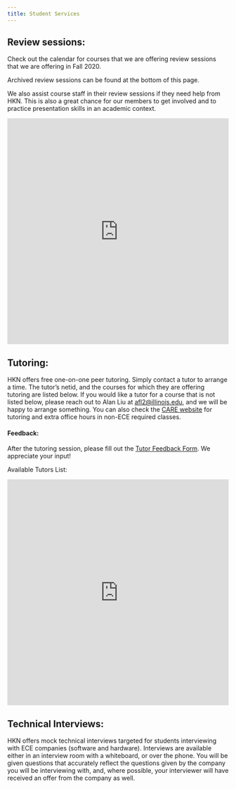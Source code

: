 ```yaml
---
title: Student Services
---
```


Review sessions:
---
Check out the calendar for courses that we are offering review sessions that we are offering in Fall 2020.

Archived review sessions can be found at the bottom of this page.

We also assist course staff in their review sessions if they need help from HKN. This is also a great chance for our members to get involved and to practice presentation skills in an academic context.

<iframe src="https://calendar.google.com/calendar/embed?src=hknalpha1%40gmail.com&ctz=America%2FChicago" width="100%" height="515vh" frameborder="0" scrolling="no"></iframe>


<br />

Tutoring:
---
HKN offers free one-on-one peer tutoring. Simply contact a tutor to arrange a time. The tutor’s netid, and the courses for which they are offering tutoring are listed below. If you would like a tutor for a course that is not listed below, please reach out to Alan Liu at afl2@illinois.edu, and we will be happy to arrange something. You can also check the [CARE website](http://publish.illinois.edu/engineering-care/) for tutoring and extra office hours in non-ECE required classes.

#### Feedback:

After the tutoring session, please fill out the [Tutor Feedback Form](https://docs.google.com/forms/d/e/1FAIpQLSc_rYq-oWdd_A8Cn3e0vZ4dgkUtsiknGtILpbQFWhoN8Dr6YA/viewform). We appreciate your input!

Available Tutors List:
<!-- <iframe src="https://docs.google.com/spreadsheets/d/e/2PACX-1vR1audMduJm1fGn-f6frXWEgcYgBSPrgc3eUMT23dorPpV-OVyhiuJ7M8vh7mqta0V_r163VWn0Xs4Y/pubhtml?widget=true&amp;headers=true" width="100%" height="515vh" frameborder="0"></iframe> -->

<iframe src="https://docs.google.com/spreadsheets/d/e/2PACX-1vSvnbM37BBJsUSM0Y8IAY8MbzqN9R7RnT6s1FMCMkDQd968duyqeoBZk8zM7NwXbYRGIVYod-PI82o3/pubhtml?gid=736314296&amp;single=true&amp;widget=true&amp;headers=false" width="100%" height="515vh" frameborder="0"></iframe>

<br />

Technical Interviews:
---
HKN offers mock technical interviews targeted for students interviewing with ECE companies (software and hardware). Interviews are available either in an interview room with a whiteboard, or over the phone. You will be given questions that accurately reflect the questions given by the company you will be interviewing with, and, where possible, your interviewer will have received an offer from the company as well.

